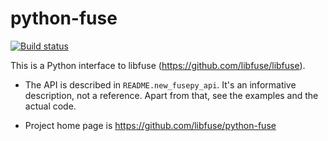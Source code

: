 # python-fuse #

[![Build status](https://github.com/libfuse/python-fuse/actions/workflows/python.yml/badge.svg?event=push)](https://github.com/libfuse/python-fuse/actions/workflows)

This is a Python interface to libfuse
(https://github.com/libfuse/libfuse).

* The API is described in ``README.new_fusepy_api``. It's an
  informative description, not a reference. Apart from that, see the
  examples and the actual code.

* Project home page is https://github.com/libfuse/python-fuse
